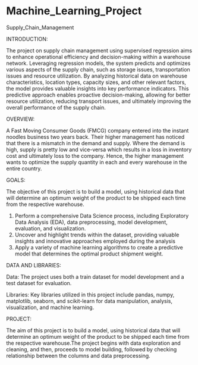 # Machine_Learning_Project
Supply_Chain_Management

INTRODUCTION:

The project on supply chain management using supervised regression aims to enhance operational efficiency and decision-making within a warehouse network. Leveraging regression models, the system predicts and optimizes various aspects of the supply chain, such as storage issues, transportation issues and resource utilization. By analyzing historical data on warehouse characteristics, location types, capacity sizes, and other relevant factors, the model provides valuable insights into key performance indicators. This predictive approach enables proactive decision-making, allowing for better resource utilization, reducing transport issues, and ultimately improving the overall performance of the supply chain.

OVERVIEW:

A Fast Moving Consumer Goods (FMCG) company entered into the instant noodles business two
years back. Their higher management has noticed that there is a mismatch in the demand and
supply. Where the demand is high, supply is pretty low and vice-versa which results in a loss in
inventory cost and ultimately loss to the company. Hence, the higher management wants to
optimize the supply quantity in each and every warehouse in the entire country.

GOALS:

The objective of this project is to build a model, using historical data that will determine an
optimum weight of the product to be shipped each time from the respective warehouse.
1. Perform a comprehensive Data Science process, including Exploratory Data Analysis (EDA), data preprocessing, model development, evaluation, and visualization.
2. Uncover and highlight trends within the dataset, providing valuable insights and innovative approaches employed during the analysis
3. Apply a variety of machine learning algorithms to create a predictive model that determines the optimal product shipment weight.

DATA AND LIBRARIES:

Data: The project uses both a train dataset for model development and a test dataset for evaluation.

Libraries: Key libraries utilized in this project include pandas, numpy, matplotlib, seaborn, and scikit-learn for data manipulation, analysis, visualization, and machine learning.

PROJECT:

The aim of this project is to build a model, using historical data that will determine an optimum weight of the product to be shipped each time from the respective warehouse.The project begins with data exploration and cleaning, and then, proceeds to model building, followed by checking relationship between the columns and data preprocessing.
